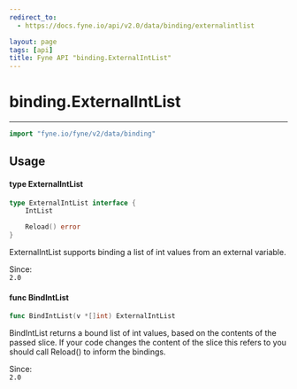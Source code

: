 ```yaml
---
redirect_to:
  - https://docs.fyne.io/api/v2.0/data/binding/externalintlist

layout: page
tags: [api]
title: Fyne API "binding.ExternalIntList"
---
```



# binding.ExternalIntList
---
```go
import "fyne.io/fyne/v2/data/binding"
```

## Usage

#### type ExternalIntList

```go
type ExternalIntList interface {
	IntList

	Reload() error
}
```

ExternalIntList supports binding a list of int values from an external variable.


<div class="since">Since: <code>
2.0</code></div>

#### func  BindIntList

```go
func BindIntList(v *[]int) ExternalIntList
```
BindIntList returns a bound list of int values, based on the contents of the passed slice. If your code changes the content of the slice this refers to you should call Reload() to inform the bindings.


<div class="since">Since: <code>
2.0</code></div>
